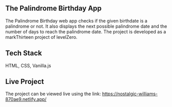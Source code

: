 ## The Palindrome Birthday App

The Palindrome Birthday web app checks if the given birthdate is a palindrome or not. It also displays the next possible palindrome date and the number of days to reach the palindrome date. The project is developed as a markThirteen project of levelZero.

## Tech Stack

HTML, CSS, Vanilla.js

## Live Project

The project can be viewed live using the link:
https://nostalgic-williams-870ae9.netlify.app/